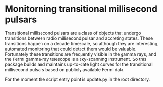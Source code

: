# Monitorning transitional millisecond pulsars

Transitional millisecond pulsars are a class of objects that undergo transitions between radio millisecond pulsar and accreting states. These transitions happen on a decade timescale, so although they are interesting, automated monitoring that could detect them would be valuable. Fortunately these transitions are frequently visible in the gamma rays, and the Fermi gamma-ray telescope is a sky-scanning instrument. So this package builds and maintains up-to-date light curves for the transitional millisecond pulsars based on publicly available Fermi data.



For the moment the script entry point is update.py in the root directory.


